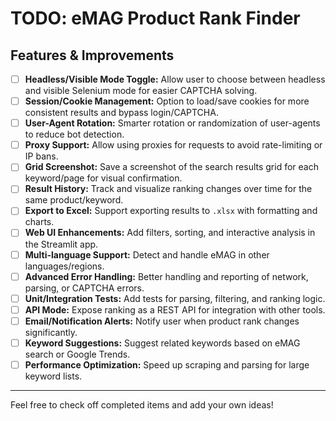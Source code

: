 # TODO: eMAG Product Rank Finder

## Features & Improvements

- [ ] **Headless/Visible Mode Toggle:** Allow user to choose between headless and visible Selenium mode for easier CAPTCHA solving.
- [ ] **Session/Cookie Management:** Option to load/save cookies for more consistent results and bypass login/CAPTCHA.
- [ ] **User-Agent Rotation:** Smarter rotation or randomization of user-agents to reduce bot detection.
- [ ] **Proxy Support:** Allow using proxies for requests to avoid rate-limiting or IP bans.
- [ ] **Grid Screenshot:** Save a screenshot of the search results grid for each keyword/page for visual confirmation.
- [ ] **Result History:** Track and visualize ranking changes over time for the same product/keyword.
- [ ] **Export to Excel:** Support exporting results to `.xlsx` with formatting and charts.
- [ ] **Web UI Enhancements:** Add filters, sorting, and interactive analysis in the Streamlit app.
- [ ] **Multi-language Support:** Detect and handle eMAG in other languages/regions.
- [ ] **Advanced Error Handling:** Better handling and reporting of network, parsing, or CAPTCHA errors.
- [ ] **Unit/Integration Tests:** Add tests for parsing, filtering, and ranking logic.
- [ ] **API Mode:** Expose ranking as a REST API for integration with other tools.
- [ ] **Email/Notification Alerts:** Notify user when product rank changes significantly.
- [ ] **Keyword Suggestions:** Suggest related keywords based on eMAG search or Google Trends.
- [ ] **Performance Optimization:** Speed up scraping and parsing for large keyword lists.

---

Feel free to check off completed items and add your own ideas!